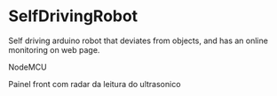 # SelfDrivingRobot
Self driving arduino robot that deviates from objects, and has an online monitoring on web page.


NodeMCU

Painel front com radar da leitura do ultrasonico
